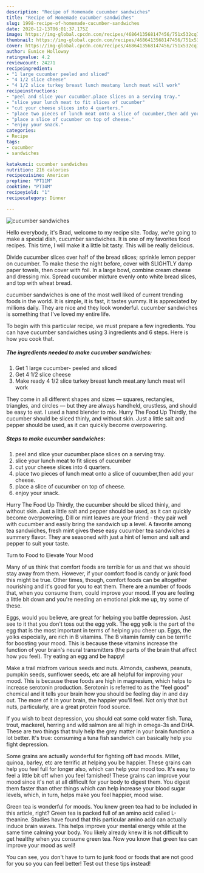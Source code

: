 ```yaml
---
description: "Recipe of Homemade cucumber sandwiches"
title: "Recipe of Homemade cucumber sandwiches"
slug: 1998-recipe-of-homemade-cucumber-sandwiches
date: 2020-12-13T06:01:37.175Z
image: https://img-global.cpcdn.com/recipes/4686413568147456/751x532cq70/cucumber-sandwiches-recipe-main-photo.jpg
thumbnail: https://img-global.cpcdn.com/recipes/4686413568147456/751x532cq70/cucumber-sandwiches-recipe-main-photo.jpg
cover: https://img-global.cpcdn.com/recipes/4686413568147456/751x532cq70/cucumber-sandwiches-recipe-main-photo.jpg
author: Eunice Holloway
ratingvalue: 4.2
reviewcount: 24271
recipeingredient:
- "1 large cucumber peeled and sliced"
- "4 1/2 slice cheese"
- "4 1/2 slice turkey breast lunch meatany lunch meat will work"
recipeinstructions:
- "peel and slice your cucumber.place slices on a serving tray."
- "slice your lunch meat to fit slices of cucumber"
- "cut your cheese slices into 4 quarters."
- "place two pieces of lunch meat onto a slice of cucumber,then add your cheese."
- "place a slice of cucumber on top of cheese."
- "enjoy your snack."
categories:
- Recipe
tags:
- cucumber
- sandwiches

katakunci: cucumber sandwiches 
nutrition: 216 calories
recipecuisine: American
preptime: "PT11M"
cooktime: "PT34M"
recipeyield: "1"
recipecategory: Dinner

---
```



![cucumber sandwiches](https://img-global.cpcdn.com/recipes/4686413568147456/751x532cq70/cucumber-sandwiches-recipe-main-photo.jpg)

Hello everybody, it's Brad, welcome to my recipe site. Today, we're going to make a special dish, cucumber sandwiches. It is one of my favorites food recipes. This time, I will make it a little bit tasty. This will be really delicious.

Divide cucumber slices over half of the bread slices; sprinkle lemon pepper on cucumber. To make these the night before, cover with SLIGHTLY damp paper towels, then cover with foil. In a large bowl, combine cream cheese and dressing mix. Spread cucumber mixture evenly onto white bread slices, and top with wheat bread.

cucumber sandwiches is one of the most well liked of current trending foods in the world. It is simple, it is fast, it tastes yummy. It is appreciated by millions daily. They are nice and they look wonderful. cucumber sandwiches is something that I've loved my entire life.


To begin with this particular recipe, we must prepare a few ingredients. You can have cucumber sandwiches using 3 ingredients and 6 steps. Here is how you cook that.

<!--inarticleads1-->

##### The ingredients needed to make cucumber sandwiches:

1. Get 1 large cucumber- peeled and sliced
1. Get 4 1/2 slice cheese
1. Make ready 4 1/2 slice turkey breast lunch meat.any lunch meat will work


They come in all different shapes and sizes — squares, rectangles, triangles, and circles — but they are always handheld, crustless, and should be easy to eat. I used a hand blender to mix. Hurry The Food Up Thirdly, the cucumber should be sliced thinly, and without skin. Just a little salt and pepper should be used, as it can quickly become overpowering. 

<!--inarticleads2-->

##### Steps to make cucumber sandwiches:

1. peel and slice your cucumber.place slices on a serving tray.
1. slice your lunch meat to fit slices of cucumber
1. cut your cheese slices into 4 quarters.
1. place two pieces of lunch meat onto a slice of cucumber,then add your cheese.
1. place a slice of cucumber on top of cheese.
1. enjoy your snack.


Hurry The Food Up Thirdly, the cucumber should be sliced thinly, and without skin. Just a little salt and pepper should be used, as it can quickly become overpowering. Dill or mint leaves are your friend - they pair well with cucumber and easily bring the sandwich up a level. A favorite among tea sandwiches, fresh mint gives these easy cucumber tea sandwiches a summery flavor. They are seasoned with just a hint of lemon and salt and pepper to suit your taste. 

Turn to Food to Elevate Your Mood


Many of us think that comfort foods are terrible for us and that we should stay away from them. However, if your comfort food is candy or junk food this might be true. Other times, though, comfort foods can be altogether nourishing and it's good for you to eat them. There are a number of foods that, when you consume them, could improve your mood. If you are feeling a little bit down and you're needing an emotional pick me up, try some of these.

Eggs, would you believe, are great for helping you battle depression. Just see to it that you don't toss out the egg yolk. The egg yolk is the part of the egg that is the most important in terms of helping you cheer up. Eggs, the yolks especially, are rich in B vitamins. The B vitamin family can be terrific for boosting your mood. This is because these vitamins increase the function of your brain's neural transmitters (the parts of the brain that affect how you feel). Try eating an egg and be happy!

Make a trail mixfrom various seeds and nuts. Almonds, cashews, peanuts, pumpkin seeds, sunflower seeds, etc are all helpful for improving your mood. This is because these foods are high in magnesium, which helps to increase serotonin production. Serotonin is referred to as the "feel good" chemical and it tells your brain how you should be feeling day in and day out. The more of it in your brain, the happier you'll feel. Not only that but nuts, particularly, are a great protein food source.

If you wish to beat depression, you should eat some cold water fish. Tuna, trout, mackerel, herring and wild salmon are all high in omega-3s and DHA. These are two things that truly help the grey matter in your brain function a lot better. It's true: consuming a tuna fish sandwich can basically help you fight depression. 

Some grains are actually wonderful for fighting off bad moods. Millet, quinoa, barley, etc are terrific at helping you be happier. These grains can help you feel full for longer also, which can help your mood too. It's easy to feel a little bit off when you feel famished! These grains can improve your mood since it's not at all difficult for your body to digest them. You digest them faster than other things which can help increase your blood sugar levels, which, in turn, helps make you feel happier, mood wise.

Green tea is wonderful for moods. You knew green tea had to be included in this article, right? Green tea is packed full of an amino acid called L-theanine. Studies have found that this particular amino acid can actually induce brain waves. This helps improve your mental energy while at the same time calming your body. You likely already knew it is not difficult to get healthy when you consume green tea. Now you know that green tea can improve your mood as well!

You can see, you don't have to turn to junk food or foods that are not good for you so you can feel better! Test out  these tips  instead!

